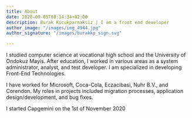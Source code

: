 ```yaml
---
title: About
date: 2020-09-05T08:14:34+02:00
description: Burak Kucukparmaksiz | I am a front end developer
author_image: "/images/img_4944.jpg"
author_signature: "/images/burakkp_sign.svg"

---
```

I studied computer science at vocational high school and the University of Ondokuz Mayis. After education, I worked in various areas as a system administrator, analyst, and test developer. I am specialized in developing Front-End Technologies.  
  
I have worked for Microsoft, Coca-Cola, Eczacibasi, Nuhr B.V., and Corendon. My roles in projects included migration processes, application design/development, and bug fixes.  
  
I started Capgemini on the 1st of November 2020